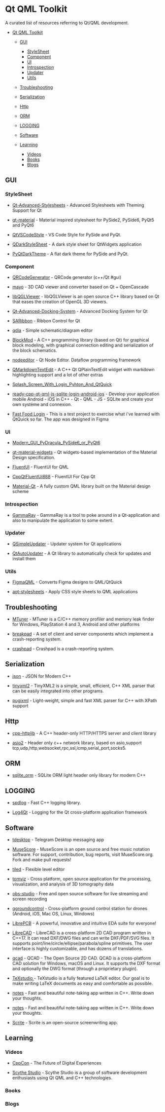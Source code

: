 # Qt QML Toolkit

A curated list of resources referring to Qt/QML development.

- [Qt QML Toolkit](#Qt-QML-Toolkit)

  - [GUI](#GUI)

    - [StyleSheet](#StyleSheet)
    - [Component](#Component)
    - [UI](#UI)
    - [Introspection](#Introspection)
    - [Updater](#Updater)
    - [Utils](#Utils)

  - [Troubleshooting](#Troubleshooting)
  - [Serialization](#Serialization)
  - [Http](#Http)
  - [ORM](#ORM)
  - [LOGGING](#LOGGING)
  - [Software](#Software)
  - [Learning](#Learning)
    - [Videos](#Videos)
    - [Books](#Books)
    - [Blogs](#Blogs)

## GUI

### StyleSheet

- [Qt-Advanced-Stylesheets](https://github.com/githubuser0xFFFF/Qt-Advanced-Stylesheets) - Advanced Stylesheets with Theming Support for Qt

- [qt-material](https://github.com/UN-GCPDS/qt-material) - Material inspired stylesheet for PySide2, PySide6, PyQt5 and PyQt6

- [QtVSCodeStyle](https://github.com/5yutan5/QtVSCodeStyle) - VS Code Style for PySide and PyQt.

- [QDarkStyleSheet](https://github.com/ColinDuquesnoy/QDarkStyleSheet) - A dark style sheet for QtWidgets application

- [PyQtDarkTheme](https://github.com/5yutan5/PyQtDarkTheme) - A flat dark theme for PySide and PyQt.

### Component

- [QRCodeGenerator](https://github.com/gil9red/QRCodeGenerator) - QRCode generator (c++/Qt #gui)

- [mayo](https://github.com/fougue/mayo) - 3D CAD viewer and converter based on Qt + OpenCascade

- [libQGLViewer](https://github.com/GillesDebunne/libQGLViewer) - libQGLViewer is an open source C++ library based on Qt that eases the creation of OpenGL 3D viewers.

- [Qt-Advanced-Docking-System](https://github.com/mfreiholz/Qt-Advanced-Docking-Systemr) - Advanced Docking System for Qt

- [SARibbon](https://github.com/czyt1988/SARibbon) - Ribbon Control for Qt

- [qdia](https://github.com/sunderme/qdia) - Simple schematic/diagram editor

- [BlockMod](https://github.com/ghorwin/BlockMod) - A C++ programming library (based on Qt) for graphical block modeling, with graphical connection editing and serialization of the block schematics.

- [nodeeditor](https://github.com/paceholder/nodeeditor) - Qt Node Editor. Dataflow programming framework

- [QMarkdownTextEdit](https://github.com/pbek/qmarkdowntextedit) - A C++ Qt QPlainTextEdit widget with markdown highlighting support and a lot of other extras

- [Splash_Screen_With_Login_Pyhton_And_QtQuick](https://github.com/Wanderson-Magalhaes/Splash_Screen_With_Login_Pyhton_And_QtQuick)

- [ready-cpp-qt-qml-js-sqlite-login-android-ios](https://github.com/gkesse/ready-cpp-qt-qml-js-sqlite-login-android-ios) - Develop your application mobile Android - iOS in C++ - Qt - QML - JS - SQLite and create your own système and connexion.

- [Fast Food Login](https://github.com/myebstudios/Fast_Food_Login) - This is a test project to exercise what i've learned with QtQuick so far. The app was designed in Figma

### UI

- [Modern_GUI_PyDracula_PySide6_or_PyQt6](https://github.com/Wanderson-Magalhaes/Modern_GUI_PyDracula_PySide6_or_PyQt6)

- [qt-material-widgets](https://github.com/laserpants/qt-material-widgets) - Qt widgets-based implementation of the Material Design specification.

- [FluentUI](https://github.com/zhuzichu520/FluentUI) - FluentUI for QML

- [CppQtFluentUi888](https://github.com/mowangshuying/CppQtFluentUi888) - FluentUI For Cpp Qt

- [Material-Qt](https://github.com/MarkoStanojevic12/Material-Qt) - A fully custom QML library built on the Material design scheme

### Introspection

- [GammaRay](https://github.com/KDAB/GammaRay) - GammaRay is a tool to poke around in a Qt-application and also to manipulate the application to some extent.

### Updater

- [QSimpleUpdater](https://github.com/alex-spataru/QSimpleUpdater) - Updater system for Qt applications

- [QtAutoUpdater](https://github.com/Skycoder42/QtAutoUpdater) - A Qt library to automatically check for updates and install them

### Utils

- [FigmaQML](https://github.com/mmertama/FigmaQML) - Converts Figma designs to QML/QtQuick

- [aqt-stylesheets](https://github.com/Ableton/aqt-stylesheets) - Apply CSS style sheets to QML applications

## Troubleshooting

- [MTuner](https://github.com/RudjiGames/MTuner) - MTuner is a C/C++ memory profiler and memory leak finder for Windows, PlayStation 4 and 3, Android and other platforms

- [breakpad](https://chromium.googlesource.com/breakpad/breakpad) - A set of client and server components which implement a crash-reporting system.

- [crashpad](https://chromium.googlesource.com/crashpad/crashpad) - Crashpad is a crash-reporting system.

## Serialization

- [json](https://github.com/nlohmann/json) - JSON for Modern C++

- [tinyxml2](https://github.com/leethomason/tinyxml2) - TinyXML2 is a simple, small, efficient, C++ XML parser that can be easily integrated into other programs.

- [pugixml](https://github.com/zeux/pugixml) - Light-weight, simple and fast XML parser for C++ with XPath support

## Http

- [cpp-httplib](https://github.com/yhirose/cpp-httplib) - A C++ header-only HTTP/HTTPS server and client library

- [asio2](https://github.com/zhllxt/asio2) - Header only c++ network library, based on asio,support tcp,udp,http,websocket,rpc,ssl,icmp,serial_port,socks5.

## ORM

- [sqlite_orm](https://github.com/fnc12/sqlite_orm) - SQLite ORM light header only library for modern C++

## LOGGING

- [spdlog](https://github.com/gabime/spdlog) - Fast C++ logging library.

- [Log4Qt](https://github.com/MEONMedical/Log4Qt) - Logging for the Qt cross-platform application framework

## Software

- [tdesktop](https://github.com/telegramdesktop/tdesktop) - Telegram Desktop messaging app

- [MuseScore](https://github.com/musescore/MuseScore) - MuseScore is an open source and free music notation software. For support, contribution, bug reports, visit MuseScore.org. Fork and make pull requests!

- [tiled](https://github.com/mapeditor/tiled) - Flexible level editor

- [tomviz](https://github.com/OpenChemistry/tomviz) - Cross platform, open source application for the processing, visualization, and analysis of 3D tomography data

- [obs-studio](https://github.com/obsproject/obs-studio) - Free and open source software for live streaming and screen recording

- [qgroundcontrol](https://github.com/mavlink/qgroundcontrol) - Cross-platform ground control station for drones (Android, iOS, Mac OS, Linux, Windows)

- [LibrePCB](https://github.com/LibrePCB/LibrePCB) - A powerful, innovative and intuitive EDA suite for everyone!

- [LibreCAD](https://github.com/LibreCAD/LibreCAD.git) - LibreCAD is a cross-platform 2D CAD program written in C++17. It can read DXF/DWG files and can write DXF/PDF/SVG files. It supports point/line/circle/ellipse/parabola/spline primitives. The user interface is highly customizable, and has dozens of translations.

- [qcad](https://github.com/qcad/qcad) - QCAD - The Open Source 2D CAD. QCAD is a cross-platform CAD solution for Windows, macOS and Linux. It supports the DXF format and optionally the DWG format (through a proprietary plugin).

- [TeXstudio ](https://github.com/texstudio-org/texstudio) - TeXstudio is a fully featured LaTeX editor. Our goal is to make writing LaTeX documents as easy and comfortable as possible.

- [notes](https://github.com/nuttyartist/notes) - Fast and beautiful note-taking app written in C++. Write down your thoughts.

- [notes](https://github.com/nuttyartist/notes) - Fast and beautiful note-taking app written in C++. Write down your thoughts.

- [Scrite](https://github.com/teriflix/scrite) - Scrite is an open-source screenwriting app.

## Learning

### Videos

- [CppCon](https://www.youtube.com/@QtStudios) - The Future of Digital Experiences

- [Scythe Studio](https://www.youtube.com/@scythe-studio) - Scythe Studio is a group of software development enthusiasts using Qt QML and C++ technologies.

### Books

### Blogs
